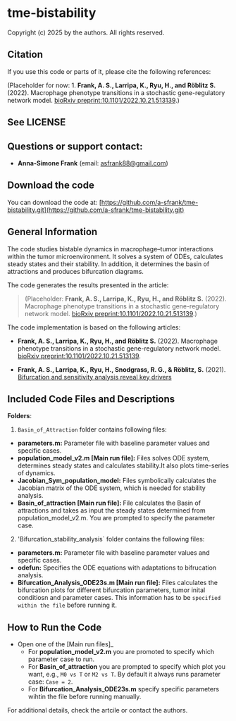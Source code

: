 # tme-bistability


Copyright (c) 2025 by the authors. All rights reserved.

## Citation

If you use this code or parts of it, please cite the following references:

(Placeholder for now: 1. **Frank, A. S., Larripa, K., Ryu, H., and Röblitz S.** (2022). Macrophage phenotype transitions in a stochastic gene-regulatory network model. [bioRxiv preprint:10.1101/2022.10.21.513139](https://biorxiv.org/cgi/content/short/2022.10.21.513139v1).)

## See LICENSE


## Questions or support contact:

- **Anna-Simone Frank** (email: asfrank88@gmail.com)


## Download the code

You can download the code at: [https://github.com/a-sfrank/tme-bistability.git](https://github.com/a-sfrank/tme-bistability.git)

## General Information

The code studies bistable dynamics in macrophage–tumor interactions within the tumor microenvironment. It solves a system of ODEs, calculates steady states and their stability. In addition, it determines the basin of attractions  and produces bifurcation diagrams.

The code generates the results presented in the article:

> (Placeholder: **Frank, A. S., Larripa, K., Ryu, H., and Röblitz S.** (2022). Macrophage phenotype transitions in a stochastic gene-regulatory network model. [bioRxiv preprint:10.1101/2022.10.21.513139](https://biorxiv.org/cgi/content/short/2022.10.21.513139v1).)

The code implementation is based on the following articles:

- **Frank, A. S., Larripa, K., Ryu, H., and Röblitz S.** (2022). Macrophage phenotype transitions in a stochastic gene-regulatory network model. [bioRxiv preprint:10.1101/2022.10.21.513139](https://biorxiv.org/cgi/content/short/2022.10.21.513139v1).

- **Frank, A. S., Larripa, K., Ryu, H., Snodgrass, R. G., & Röblitz, S.** (2021). [Bifurcation and sensitivity analysis reveal key drivers]()

## Included Code Files and Descriptions

**Folders**:

1. `Basin_of_Attraction` folder contains following files:

- **parameters.m:** Parameter file with baseline parameter values and specific cases.
- **population_model_v2.m [Main run file]:** Files solves ODE system, determines steady states and calculates stability.It also plots time-series of dynamics.
- **Jacobian_Sym_population_model:** Files symbolically calculates the Jacobian matrix of the ODE system, which is needed for stability analysis.
- **Basin_of_attraction [Main run file]:** File calculates the Basin of attractions and takes as input the steady states determined from population_model_v2.m. You are prompted to specify the parameter case.

2. 'Bifurcation_stability_analysis` folder contains the following files:

- **parameters.m:** Parameter file with baseline parameter values and specific cases.
- **odefun:** Specifies the ODE equations with adaptations to bifrucation analysis.
- **Bifurcation_Analysis_ODE23s.m [Main run file]:** Files calculates the bifurcation plots for different bifurcation parameters, tumor inital conditiosn and parameter cases. This information has to be `specified within the file` before running it.


## How to Run the Code

- Open one of the [Main run files]_ 
  - For **population_model_v2.m** you are promoted to specify which parameter case to run.
  - For **Basin_of_attraction** you are prompted to specify which plot you want, e.g., `M0 vs T` or `M2 vs T`. By default it always runs parameter case: `Case = 2`. 
  - For **Bifurcation_Analysis_ODE23s.m** specify specific parameters wihtin the file before running manually.

For additional details, check the artcile or contact the authors.
